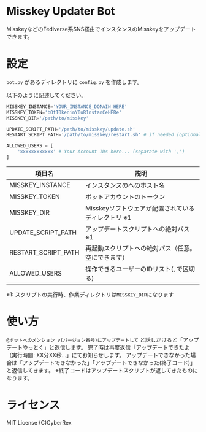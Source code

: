 # Misskey Updater Bot
MisskeyなどのFediverse系SNS経由でインスタンスのMisskeyをアップデートできます。

# 設定
`bot.py` があるディレクトリに `config.py` を作成します。

以下のように記述してください。

```python
MISSKEY_INSTANCE='YOUR_INSTANCE_DOMAIN_HERE'
MISSKEY_TOKEN='bOtT0keninY0uR1nstanCeHERe'
MISSKEY_DIR='/path/to/misskey'

UPDATE_SCRIPT_PATH='/path/to/misskey/update.sh'
RESTART_SCRIPT_PATH='/path/to/misskey/restart.sh' # if needed (optional, nullable)

ALLOWED_USERS = [
    'xxxxxxxxxxxx' # Your Account IDs here... (separate with ',')
]
```

|項目名|説明|
|------|------|
|MISSKEY_INSTANCE|インスタンスのへのホスト名|
|MISSKEY_TOKEN|ボットアカウントのトークン|
|MISSKEY_DIR|Misskeyソフトウェアが配置されているディレクトリ ※1|
|UPDATE_SCRIPT_PATH|アップデートスクリプトへの絶対パス ※1|
|RESTART_SCRIPT_PATH|再起動スクリプトへの絶対パス（任意。空にできます）|
|ALLOWED_USERS|操作できるユーザーのIDリスト(`,`で区切る)|

※1: スクリプトの実行時、作業ディレクトリは`MISSKEY_DIR`になります

# 使い方

`@ボットへのメンション v(バージョン番号)にアップデートして` と話しかけると「アップデートやっとく」と返信します。
完了時は再度返信「アップデートできたよ　（実行時間: XX分XX秒...」にてお知らせします。
アップデートできなかった場合は「アップデートできなかった」「アップデートできなかった(終了コード)」と返信してきます。
※終了コードはアップデートスクリプトが返してきたものになります。

# ライセンス
MIT License
(C)CyberRex